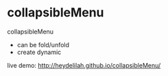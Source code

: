 collapsibleMenu
===============

collapsibleMenu

- can be fold/unfold
- create dynamic

live demo: http://heydelilah.github.io/collapsibleMenu/
